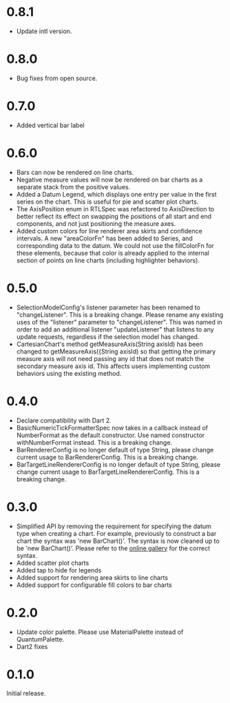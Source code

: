 # 0.8.1
* Update intl version.

# 0.8.0
* Bug fixes from open source.

# 0.7.0
* Added vertical bar label

# 0.6.0
* Bars can now be rendered on line charts.
* Negative measure values will now be rendered on bar charts as a separate stack from the positive
values.
* Added a Datum Legend, which displays one entry per value in the first series on the chart. This is
 useful for pie and scatter plot charts.
* The AxisPosition enum in RTLSpec was refactored to AxisDirection to better reflect its effect on
swapping the positions of all start and end components, and not just positioning the measure axes.
* Added custom colors for line renderer area skirts and confidence intervals. A new "areaColorFn"
has been added to Series, and corresponding data to the datum. We could not use the fillColorFn for
these elements, because that color is already applied to the internal section of points on line
charts (including highlighter behaviors).

# 0.5.0
* SelectionModelConfig's listener parameter has been renamed to "changeListener". This is a breaking
change. Please rename any existing uses of the "listener" parameter to "changeListener". This was
named in order to add an additional listener "updateListener" that listens to any update requests,
regardless if the selection model has changed.
* CartesianChart's method getMeasureAxis(String axisId) has been changed to
getMeasureAxis({String axisId) so that getting the primary measure axis will not need passing any id
that does not match the secondary measure axis id. This affects users implementing custom behaviors
using the existing method.

# 0.4.0
* Declare compatibility with Dart 2.
* BasicNumericTickFormatterSpec now takes in a callback instead of NumberFormat as the default constructor. Use named constructor withNumberFormat instead. This is a breaking change.
* BarRendererConfig is no longer default of type String, please change current usage to BarRendererConfig<String>. This is a breaking change.
* BarTargetLineRendererConfig is no longer default of type String, please change current usage to BarTargetLineRendererConfig<String>. This is a breaking change.


# 0.3.0
* Simplified API by removing the requirement for specifying the datum type when creating a chart.
For example, previously to construct a bar chart the syntax was 'new BarChart<MyDatumType>()'.
The syntax is now cleaned up to be 'new BarChart()'. Please refer to the
[online gallery](https://google.github.io/charts/flutter/gallery.html) for the correct syntax.
* Added scatter plot charts
* Added tap to hide for legends
* Added support for rendering area skirts to line charts
* Added support for configurable fill colors to bar charts

# 0.2.0

* Update color palette. Please use MaterialPalette instead of QuantumPalette.
* Dart2 fixes

# 0.1.0

Initial release.

